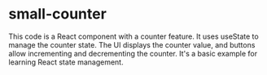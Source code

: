 # small-counter
This code is a React component with a counter feature. It uses useState to manage the counter state. The UI displays the counter value, and buttons allow incrementing and decrementing the counter. It's a basic example for learning React state management.
